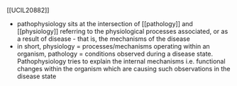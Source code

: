 [[UCIL20882]]

- pathophysiology sits at the intersection of [[pathology]] and [[physiology]] referring to the physiological processes associated, or as a result of disease - that is, the mechanisms of the disease
- in short, physiology = processes/mechanisms operating within an organism, pathology = conditions observed during a disease state. Pathophysiology tries to explain the internal mechanisms i.e. functional changes within the organism which are causing such observations in the disease state
